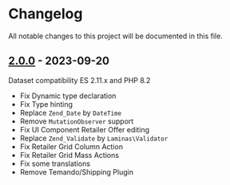 # Changelog

All notable changes to this project will be documented in this file.

## [2.0.0] - 2023-09-20
[2.0.0]: https://github.com/Smile-SA/magento2-module-retailer-offer/compare/1.8.1...2.0.0

Dataset compatibility ES 2.11.x and PHP 8.2

- Fix Dynamic type declaration
- Fix Type hinting
- Replace `Zend_Date` by `DateTime`
- Remove `MutationObserver` support
- Fix UI Component Retailer Offer editing
- Replace `Zend_Validate` by `Laminas\Validator`
- Fix Retailer Grid Column Action
- Fix Retailer Grid Mass Actions
- Fix some translations
- Remove Temando/Shipping Plugin
